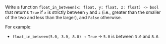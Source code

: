 Write a function `float_in_between(x: float, y: float, z: float) -> bool` that returns `True` if `x` is strictly between `y` and `z` (i.e., greater than the smaller of the two and less than the larger), and `False` otherwise. 

For example:
- `float_in_between(5.0, 3.0, 8.0) → True` → `5.0` is between `3.0` and `8.0`.

